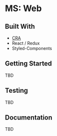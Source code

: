 # MS: Web

## Built With

* [CRA](https://github.com/facebook/create-react-app)
* React / Redux
* Styled-Components

## Getting Started

TBD

## Testing

TBD

## Documentation

TBD
